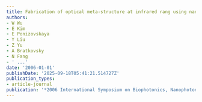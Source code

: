 ```yaml
---
title: Fabrication of optical meta-structure at infrared rang using nanoimprint lithography
authors:
- W Wu
- E Kim
- E Ponizovskaya
- Y Liu
- Z Yu
- A Bratkovsky
- N Fang
- ' ...'
date: '2006-01-01'
publishDate: '2025-09-18T05:41:21.514727Z'
publication_types:
- article-journal
publication: '*2006 International Symposium on Biophotonics, Nanophotonics and …*'
---
```

